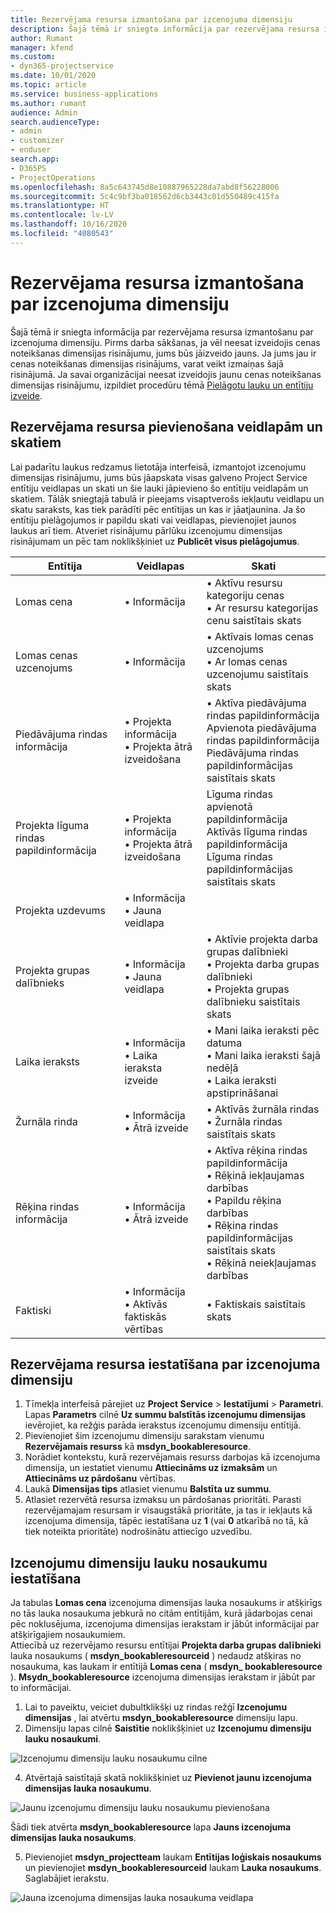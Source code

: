 ```yaml
---
title: Rezervējama resursa izmantošana par izcenojuma dimensiju
description: Šajā tēmā ir sniegta informācija par rezervējama resursa izmantošanu par izcenojuma dimensiju.
author: Rumant
manager: kfend
ms.custom:
- dyn365-projectservice
ms.date: 10/01/2020
ms.topic: article
ms.service: business-applications
ms.author: rumant
audience: Admin
search.audienceType:
- admin
- customizer
- enduser
search.app:
- D365PS
- ProjectOperations
ms.openlocfilehash: 8a5c643745d8e10887965228da7abd8f56228006
ms.sourcegitcommit: 5c4c9bf3ba018562d6cb3443c01d550489c415fa
ms.translationtype: HT
ms.contentlocale: lv-LV
ms.lasthandoff: 10/16/2020
ms.locfileid: "4080543"
---
```

# <a name="use-bookable-resource-as-a-pricing-dimension"></a>Rezervējama resursa izmantošana par izcenojuma dimensiju
Šajā tēmā ir sniegta informācija par rezervējama resursa izmantošanu par izcenojuma dimensiju. Pirms darba sākšanas, ja vēl neesat izveidojis cenas noteikšanas dimensijas risinājumu, jums būs jāizveido jauns. Ja jums jau ir cenas noteikšanas dimensijas risinājums, varat veikt izmaiņas šajā risinājumā. Ja savai organizācijai neesat izveidojis jaunu cenas noteikšanas dimensijas risinājumu, izpildiet procedūru tēmā [Pielāgotu lauku un entītiju izveide](create-custom-fields-entities.md).

## <a name="add-bookable-resource-to-forms-and-views"></a>Rezervējama resursa pievienošana veidlapām un skatiem
Lai padarītu laukus redzamus lietotāja interfeisā, izmantojot izcenojumu dimensijas risinājumu, jums būs jāapskata visas galveno Project Service entītiju veidlapas un skati un šie lauki jāpievieno šo entītiju veidlapām un skatiem.
Tālāk sniegtajā tabulā ir pieejams visaptverošs iekļautu veidlapu un skatu saraksts, kas tiek parādīti pēc entītijas un kas ir jāatjaunina. Ja šo entītiju pielāgojumos ir papildu skati vai veidlapas, pievienojiet jaunos laukus arī tiem.
Atveriet risinājumu pārlūku izcenojumu dimensijas risinājumam un pēc tam noklikšķiniet uz **Publicēt visus pielāgojumus**.


|   Entītija        | Veidlapas   |Skati        |
| ------------------------------|---------------------------------|----------------------------------|
|  Lomas cena|• Informācija |• Aktīvu resursu kategoriju cenas<br> • Ar resursu kategorijas cenu saistītais skats|
|  Lomas cenas uzcenojums|• Informācija|• Aktīvais lomas cenas uzcenojums<br>• Ar lomas cenas uzcenojumu saistītais skats|
|  Piedāvājuma rindas informācija|• Projekta informācija<br>• Projekta ātrā izveidošana|• Aktīva piedāvājuma rindas papildinformācija<br>Apvienota piedāvājuma rindas papildinformācija<br>Piedāvājuma rindas papildinformācijas saistītais skats|
|  Projekta līguma rindas papildinformācija|• Projekta informācija<br>• Projekta ātrā izveidošana|Līguma rindas apvienotā papildinformācija<br>Aktīvās līguma rindas papildinformācija<br>Līguma rindas papildinformācijas saistītais skats|
|  Projekta uzdevums|• Informācija<br>• Jauna veidlapa||
|  Projekta grupas dalībnieks|• Informācija<br>• Jauna veidlapa|• Aktīvie projekta darba grupas dalībnieki<br>• Projekta darba grupas dalībnieki<br>• Projekta grupas dalībnieku saistītais skats|
|  Laika ieraksts|• Informācija<br>• Laika ieraksta izveide|• Mani laika ieraksti pēc datuma<br>• Mani laika ieraksti šajā nedēļā<br>• Laika ieraksti apstiprināšanai|
|  Žurnāla rinda|• Informācija<br>• Ātrā izveide|• Aktīvās žurnāla rindas<br>• Žurnāla rindas saistītais skats|
|  Rēķina rindas informācija|• Informācija<br>• Ātrā izveide|• Aktīva rēķina rindas papildinformācija<br>• Rēķinā iekļaujamas darbības<br>• Papildu rēķina darbības<br>• Rēķina rindas papildinformācijas saistītais skats<br>• Rēķinā neiekļaujamas darbības|
|  Faktiski|• Informācija<br>• Aktīvās faktiskās vērtības|• Faktiskais saistītais skats|

## <a name="set-up-bookable-resource-as-a-pricing-dimension"></a>Rezervējama resursa iestatīšana par izcenojuma dimensiju

1. Tīmekļa interfeisā pārejiet uz **Project Service** > **Iestatījumi** > **Parametri**. Lapas **Parametrs** cilnē **Uz summu balstītās izcenojumu dimensijas** ievērojiet, ka režģis parāda ierakstus izcenojumu dimensiju entītijā. 
2. Pievienojiet šim izcenojumu dimensiju sarakstam vienumu **Rezervējamais resurss** kā **msdyn_bookableresource**. 
3. Norādiet kontekstu, kurā rezervējamais resurss darbojas kā izcenojuma dimensija, un iestatiet vienumu **Attiecināms uz izmaksām** un **Attiecināms uz pārdošanu** vērtības.
4. Laukā **Dimensijas tips** atlasiet vienumu **Balstīta uz summu**. 
5. Atlasiet rezervētā resursa izmaksu un pārdošanas prioritāti. Parasti rezervējamajam resursam ir visaugstākā prioritāte, ja tas ir iekļauts kā izcenojuma dimensija, tāpēc iestatīšana uz **1** (vai **0** atkarībā no tā, kā tiek noteikta prioritāte) nodrošinātu attiecīgo uzvedību.

## <a name="set-up-pricing-dimension-field-names"></a>Izcenojumu dimensiju lauku nosaukumu iestatīšana

Ja tabulas **Lomas cena** izcenojuma dimensijas lauka nosaukums ir atšķirīgs no tās lauka nosaukuma jebkurā no citām entītijām, kurā jādarbojas cenai pēc noklusējuma, izcenojuma dimensijas ierakstam ir jābūt informācijai par atšķirīgajiem nosaukumiem.    
Attiecībā uz rezervējamo resursu entītijai **Projekta darba grupas dalībnieki** lauka nosaukums ( **msdyn_bookableresourceid** ) nedaudz atšķiras no nosaukuma, kas laukam ir entītijā **Lomas cena** ( **msdyn_ bookableresource** ). **Msydn_bookableresource** izcenojuma dimensijas ierakstam ir jābūt par to informācijai. 
1. Lai to paveiktu, veiciet dubultklikšķi uz rindas režģī **Izcenojumu dimensijas** , lai atvērtu **msdyn_bookableresource** dimensiju lapu.
2. Dimensiju lapas cilnē **Saistītie** noklikšķiniet uz **Izcenojumu dimensiju lauku nosaukumi**.

 ![Izcenojumu dimensiju lauku nosaukumu cilne](media/PD-fieldname.png)

4. Atvērtajā saistītajā skatā noklikšķiniet uz **Pievienot jaunu izcenojuma dimensijas lauka nosaukumu**.

 ![Jaunu izcenojumu dimensiju lauku nosaukumu pievienošana](media/Add-NewPD-fieldname.png)


Šādi tiek atvērta **msdyn_bookableresource** lapa **Jauns izcenojuma dimensijas lauka nosaukums**. 

5. Pievienojiet **msdyn_projectteam** laukam **Entītijas loģiskais nosaukums** un pievienojiet **msdyn_bookableresourceid** laukam **Lauka nosaukums**. Saglabājiet ierakstu.

 ![Jauna izcenojuma dimensijas lauka nosaukuma veidlapa](media/PD-fieldname-Added.png)
